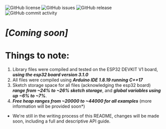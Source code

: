 ![GitHub license](https://img.shields.io/github/license/Keshav11-coder/dronev2)
![GitHub issues](https://img.shields.io/github/issues/Keshav11-coder/dronev2)
![GitHub release](https://img.shields.io/github/v/release/Keshav11-coder/dronev2)
![GitHub commit activity](https://img.shields.io/github/commit-activity/m/Keshav11-coder/dronev2)

# ***[Coming soon]***

# Things to note:
1. Library files were compiled and tested on the ESP32 DEVKIT V1 board, ***using the esp32 board version 3.1.0***
2. All files were compiled using ***Arduino IDE 1.8.19 running C++17***
3. Sketch storage space for all files (acknowledging the esp32 board) ***range from ~24% to ~26% sketch storage***, and ***global variables using up ~6% to ~7%***.
4. ***Free heap ranges from ~20000 to ~44000 for all examples*** (more information will be provided soon*)

* We're still in the writing process of this README, changes will be made soon, including a full and descriptive API guide.
